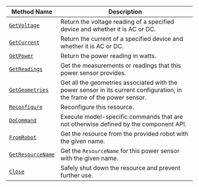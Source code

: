 <!-- prettier-ignore -->
| Method Name | Description |
| ----------- | ----------- |
| [`GetVoltage`](/appendix/apis/components/power-sensor/#getvoltage) | Return the voltage reading of a specified device and whether it is AC or DC. |
| [`GetCurrent`](/appendix/apis/components/power-sensor/#getcurrent) | Return the current of a specified device and whether it is AC or DC. |
| [`GetPower`](/appendix/apis/components/power-sensor/#getpower) | Return the power reading in watts. |
| [`GetReadings`](/appendix/apis/components/power-sensor/#getreadings) | Get the measurements or readings that this power sensor provides. |
| [`GetGeometries`](/appendix/apis/components/power-sensor/#getgeometries) | Get all the geometries associated with the power sensor in its current configuration, in the frame of the power sensor. |
| [`Reconfigure`](/appendix/apis/components/power-sensor/#reconfigure) | Reconfigure this resource. |
| [`DoCommand`](/appendix/apis/components/power-sensor/#docommand) | Execute model-specific commands that are not otherwise defined by the component API. |
| [`FromRobot`](/appendix/apis/components/power-sensor/#fromrobot) | Get the resource from the provided robot with the given name. |
| [`GetResourceName`](/appendix/apis/components/power-sensor/#getresourcename) | Get the `ResourceName` for this power sensor with the given name. |
| [`Close`](/appendix/apis/components/power-sensor/#close) | Safely shut down the resource and prevent further use. |
